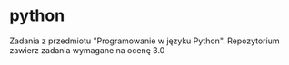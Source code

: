 # python

Zadania z przedmiotu "Programowanie w języku Python". Repozytorium zawierz zadania wymagane na ocenę 3.0
